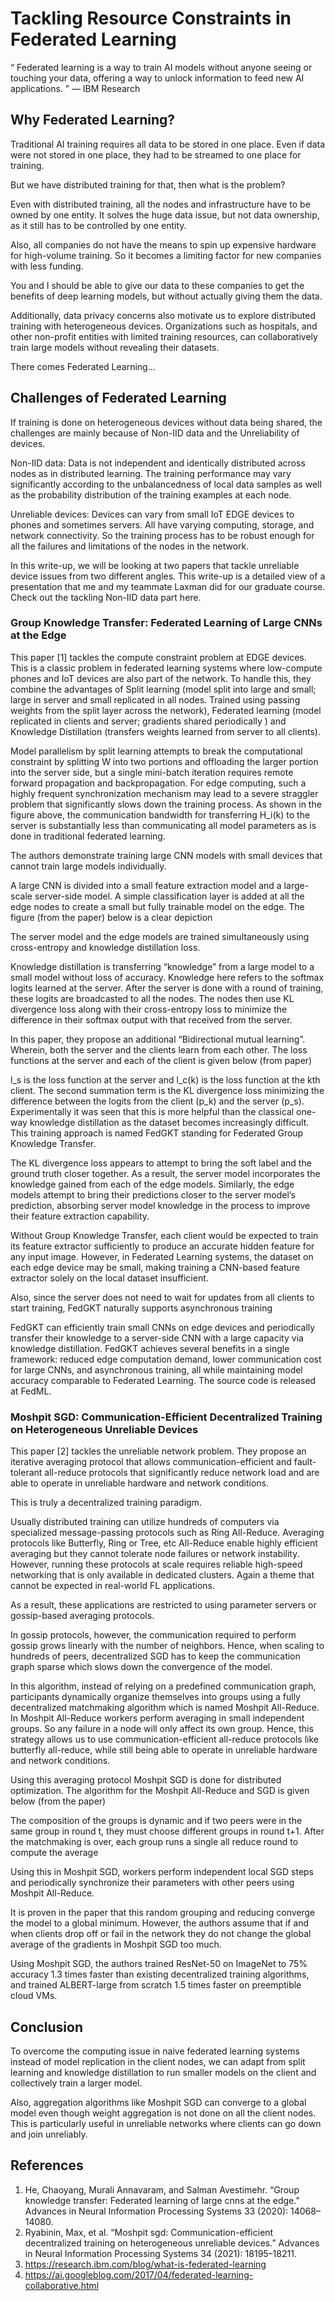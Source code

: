# Tackling Resource Constraints in Federated Learning
“ Federated learning is a way to train AI models without anyone seeing or touching your data, offering a way to unlock information to feed new AI applications. ” — IBM Research


## Why Federated Learning?
Traditional AI training requires all data to be stored in one place. Even if data were not stored in one place, they had to be streamed to one place for training.

But we have distributed training for that, then what is the problem?

Even with distributed training, all the nodes and infrastructure have to be owned by one entity. It solves the huge data issue, but not data ownership, as it still has to be controlled by one entity.

Also, all companies do not have the means to spin up expensive hardware for high-volume training. So it becomes a limiting factor for new companies with less funding.

You and I should be able to give our data to these companies to get the benefits of deep learning models, but without actually giving them the data.

Additionally, data privacy concerns also motivate us to explore distributed training with heterogeneous devices. Organizations such as hospitals, and other non-profit entities with limited training resources, can collaboratively train large models without revealing their datasets.

There comes Federated Learning…

## Challenges of Federated Learning

If training is done on heterogeneous devices without data being shared, the challenges are mainly because of Non-IID data and the Unreliability of devices.

Non-IID data: Data is not independent and identically distributed across nodes as in distributed learning. The training performance may vary significantly according to the unbalancedness of local data samples as well as the probability distribution of the training examples at each node.

Unreliable devices: Devices can vary from small IoT EDGE devices to phones and sometimes servers. All have varying computing, storage, and network connectivity. So the training process has to be robust enough for all the failures and limitations of the nodes in the network.

In this write-up, we will be looking at two papers that tackle unreliable device issues from two different angles. This write-up is a detailed view of a presentation that me and my teammate Laxman did for our graduate course. Check out the tackling Non-IID data part here.

### Group Knowledge Transfer: Federated Learning of Large CNNs at the Edge
This paper [1] tackles the compute constraint problem at EDGE devices. This is a classic problem in federated learning systems where low-compute phones and IoT devices are also part of the network. To handle this, they combine the advantages of Split learning (model split into large and small; large in server and small replicated in all nodes. Trained using passing weights from the split layer across the network), Federated learning (model replicated in clients and server; gradients shared periodically ) and Knowledge Distillation (transfers weights learned from server to all clients).

Model parallelism by split learning attempts to break the computational constraint by splitting W into two portions and offloading the larger portion into the server side, but a single mini-batch iteration requires remote forward propagation and backpropagation. For edge computing, such a highly frequent synchronization mechanism may lead to a severe straggler problem that significantly slows down the training process. As shown in the figure above, the communication bandwidth for transferring H_i(k) to the server is substantially less than communicating all model parameters as is done in traditional federated learning.

The authors demonstrate training large CNN models with small devices that cannot train large models individually.

A large CNN is divided into a small feature extraction model and a large-scale server-side model. A simple classification layer is added at all the edge nodes to create a small but fully trainable model on the edge. The figure (from the paper) below is a clear depiction

The server model and the edge models are trained simultaneously using cross-entropy and knowledge distillation loss.

Knowledge distillation is transferring “knowledge” from a large model to a small model without loss of accuracy. Knowledge here refers to the softmax logits learned at the server. After the server is done with a round of training, these logits are broadcasted to all the nodes. The nodes then use KL divergence loss along with their cross-entropy loss to minimize the difference in their softmax output with that received from the server.

In this paper, they propose an additional “Bidirectional mutual learning”. Wherein, both the server and the clients learn from each other. The loss functions at the server and each of the client is given below (from paper)

l_s is the loss function at the server and l_c(k) is the loss function at the kth client. The second summation term is the KL divergence loss minimizing the difference between the logits from the client (p_k) and the server (p_s). Experimentally it was seen that this is more helpful than the classical one-way knowledge distillation as the dataset becomes increasingly difficult. This training approach is named FedGKT standing for Federated Group Knowledge Transfer.

The KL divergence loss appears to attempt to bring the soft label and the ground truth closer together. As a result, the server model incorporates the knowledge gained from each of the edge models. Similarly, the edge models attempt to bring their predictions closer to the server model’s prediction, absorbing server model knowledge in the process to improve their feature extraction capability.

Without Group Knowledge Transfer, each client would be expected to train its feature extractor sufficiently to produce an accurate hidden feature for any input image. However, in Federated Learning systems, the dataset on each edge device may be small, making training a CNN-based feature extractor solely on the local dataset insufficient.

Also, since the server does not need to wait for updates from all clients to start training, FedGKT naturally supports asynchronous training

FedGKT can efficiently train small CNNs on edge devices and periodically transfer their knowledge to a server-side CNN with a large capacity via knowledge distillation. FedGKT achieves several benefits in a single framework: reduced edge computation demand, lower communication cost for large CNNs, and asynchronous training, all while maintaining model accuracy comparable to Federated Learning. The source code is released at FedML.

### Moshpit SGD: Communication-Efficient Decentralized Training on Heterogeneous Unreliable Devices

This paper [2] tackles the unreliable network problem. They propose an iterative averaging protocol that allows communication-efficient and fault-tolerant all-reduce protocols that significantly reduce network load and are able to operate in unreliable hardware and network conditions.

This is truly a decentralized training paradigm.

Usually distributed training can utilize hundreds of computers via specialized message-passing protocols such as Ring All-Reduce. Averaging protocols like Butterfly, Ring or Tree, etc All-Reduce enable highly efficient averaging but they cannot tolerate node failures or network instability. However, running these protocols at scale requires reliable high-speed networking that is only available in dedicated clusters. Again a theme that cannot be expected in real-world FL applications.

As a result, these applications are restricted to using parameter servers or gossip-based averaging protocols.

In gossip protocols, however, the communication required to perform gossip grows linearly with the number of neighbors. Hence, when scaling to hundreds of peers, decentralized SGD has to keep the communication graph sparse which slows down the convergence of the model.

In this algorithm, instead of relying on a predefined communication graph, participants dynamically organize themselves into groups using a fully decentralized matchmaking algorithm which is named Moshpit All-Reduce. In Moshpit All-Reduce workers perform averaging in small independent groups. So any failure in a node will only affect its own group. Hence, this strategy allows us to use communication-efficient all-reduce protocols like butterfly all-reduce, while still being able to operate in unreliable hardware and network conditions.

Using this averaging protocol Moshpit SGD is done for distributed optimization. The algorithm for the Moshpit All-Reduce and SGD is given below (from the paper)

The composition of the groups is dynamic and if two peers were in the same group in round t, they must choose different groups in round t+1. After the matchmaking is over, each group runs a single all reduce round to compute the average

Using this in Moshpit SGD, workers perform independent local SGD steps and periodically synchronize their parameters with other peers using Moshpit All-Reduce.

It is proven in the paper that this random grouping and reducing converge the model to a global minimum. However, the authors assume that if and when clients drop off or fail in the network they do not change the global average of the gradients in Moshpit SGD too much.

Using Moshpit SGD, the authors trained ResNet-50 on ImageNet to 75% accuracy 1.3 times faster than existing decentralized training algorithms, and trained ALBERT-large from scratch 1.5 times faster on preemptible cloud VMs.

## Conclusion

To overcome the computing issue in naive federated learning systems instead of model replication in the client nodes, we can adapt from split learning and knowledge distillation to run smaller models on the client and collectively train a larger model.

Also, aggregation algorithms like Moshpit SGD can converge to a global model even though weight aggregation is not done on all the client nodes. This is particularly useful in unreliable networks where clients can go down and join unreliably.

## References
1. He, Chaoyang, Murali Annavaram, and Salman Avestimehr. “Group knowledge transfer: Federated learning of large cnns at the edge.” Advances in Neural Information Processing Systems 33 (2020): 14068–14080.
2. Ryabinin, Max, et al. “Moshpit sgd: Communication-efficient decentralized training on heterogeneous unreliable devices.” Advances in Neural Information Processing Systems 34 (2021): 18195–18211.
3. https://research.ibm.com/blog/what-is-federated-learning
4. https://ai.googleblog.com/2017/04/federated-learning-collaborative.html
